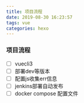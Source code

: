 ```yaml
---
title: 项目流程
date: 2019-08-30 16:23:57
tags: vue
categories: hexo
---
```


### 项目流程

- [ ] vuecli3
- [ ] 部署dev等版本
- [ ] 配置js收集err信息
- [ ] jenkins部署自动发布
- [ ] docker compose 配置文件